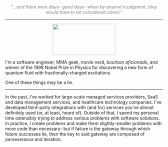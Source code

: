 <div align="center">
<font color="gray">
  <i>"...and there were days- good days- when by anyone's judgment, they would have to be considered clever."</i>
  </font> 
</div>
<hr>
<div align="center">
  <img src="https://github.com/tabcodes/tabcodes/assets/7765337/c378d0d3-0107-4cc8-b6b6-c4a52b8e70cc)" width="200" height="100"/>
</div>

I'm a software engineer, MMA geek, movie nerd, bourbon _aficionado_, and winner of the 1998 Nobel Prize in Physics for discovering a new form of quantum fluid with fractionally-charged excitations.

One of these things _may_ be a lie.

<hr>

In the past, I've worked for large-scale managed services providers, SaaS and data management services, and healthcare technology companies. I've developed third-party integrations with (and for) services you've almost definitely used (or, at least, heard of). Outside of that, I spend my personal time ostensibly trying to address various problems with software solutions. In practice, I create problems and make them slightly-smaller problems with more code than necessary- but if failure is the gateway through which future successes lie, then the key to said gateway are composed of perseverance and iteration.  

<!--
**tabcodes/tabcodes** is a ✨ _special_ ✨ repository because its `README.md` (this file) appears on your GitHub profile.

Here are some ideas to get you started:

- 🔭 I’m currently working on ...
- 🌱 I’m currently learning ...
- 👯 I’m looking to collaborate on ...
- 🤔 I’m looking for help with ...
- 💬 Ask me about ...
- 📫 How to reach me: ...
- 😄 Pronouns: ...
- ⚡ Fun fact: ...
-->
